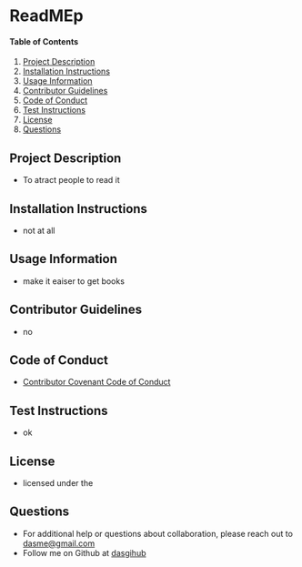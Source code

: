# ReadMEp
    
#### Table of Contents
1. [Project Description](#project-description)
2. [Installation Instructions](#installation-instructions)
3. [Usage Information](#usage-information)
4. [Contributor Guidelines](#contributor-guidelines)
5. [Code of Conduct](#code-of-conduct)
6. [Test Instructions](#test-instructions)
7. [License](#license)
8. [Questions](#questions)
## Project Description
* To atract people to read it 
## Installation Instructions
* not at all
## Usage Information
* make it eaiser to get books
## Contributor Guidelines
* no
## Code of Conduct
* [Contributor Covenant Code of Conduct](https://www.contributor-covenant.org/version/2/0/code_of_conduct/code_of_conduct.md)
## Test Instructions
* ok
## License
* licensed under the 
## Questions
* For additional help or questions about collaboration, please reach out to dasme@gmail.com
* Follow me on Github at [dasgihub](http://github.com/dasgihub)